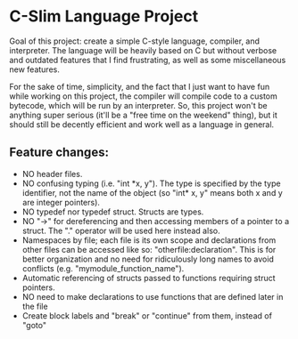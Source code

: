 # C-Slim Language Project

Goal of this project: create a simple C-style language, compiler, and
interpreter. The language will be heavily based on C but without verbose and outdated features that I find frustrating, as well as some miscellaneous new
features. 

For the sake of time, simplicity, and the fact that I just want to 
have fun while working on this project, the compiler will compile code to a 
custom bytecode, which will be run by an interpreter. So, this project won't be
anything super serious (it'll be a "free time on the weekend" thing), but it 
should still be decently efficient and work well as a language in general.

## Feature changes:

* NO header files.
* NO confusing typing (i.e. "int \*x, y"). The type is specified by the type identifier, not the name of the object (so "int\* x, y" means both x and y are integer pointers).
* NO typedef nor typedef struct. Structs are types. 
* NO "->" for dereferencing and then accessing members of a pointer to a struct. The "." operator will be used here instead also.
* Namespaces by file; each file is its own scope and declarations from other files can be accessed like so: "otherfile:declaration". This is for better organization and no need for ridiculously long names to avoid conflicts (e.g. "mymodule\_function\_name").
* Automatic referencing of structs passed to functions requiring struct pointers.
* NO need to make declarations to use functions that are defined later in the file
* Create block labels and "break" or "continue" from them, instead of "goto"
